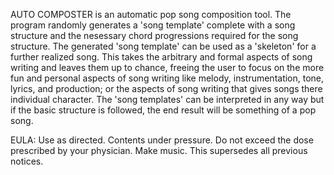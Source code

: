 AUTO COMPOSTER is an automatic pop song composition tool. The program randomly generates a 'song template' complete with a song structure and the nesessary chord progressions required for the song structure. The generated 'song template' can be used as a 'skeleton' for a further realized song. This takes the arbitrary and formal aspects of song writing and leaves them up to chance, freeing the user to focus on the more fun and personal aspects of song writing like melody, instrumentation, tone, lyrics, and production; or the aspects of song writing that gives songs there individual character. The 'song templates' can be interpreted in any way but if the basic structure is followed, the end result will be something of a pop song.

EULA:
Use as directed. Contents under pressure. Do not exceed the dose prescribed by your physician. 
Make music. This supersedes all previous notices.

